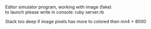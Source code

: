 Editor simulator program, working with image (fake) <br />
to launch please write in console: ruby server.rb

Stack too deep if image pixels has more to colored then m*n*4 > 8000
